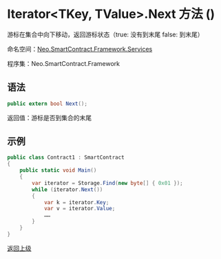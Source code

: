 # Iterator\<TKey, TValue>.Next 方法 ()

游标在集合中向下移动，返回游标状态（true: 没有到末尾 false: 到末尾）

命名空间：[Neo.SmartContract.Framework.Services](../../services.md)

程序集：Neo.SmartContract.Framework

## 语法

```c#
public extern bool Next();
```

返回值：游标是否到集合的末尾

## 示例

```c#
public class Contract1 : SmartContract
{
    public static void Main()
    {
        var iterator = Storage.Find(new byte[] { 0x01 });
		while (iterator.Next())
		{
    		var k = iterator.Key;
    		var v = iterator.Value;
    		……
		}
    }
}
```



[返回上级](../Iterator.md)